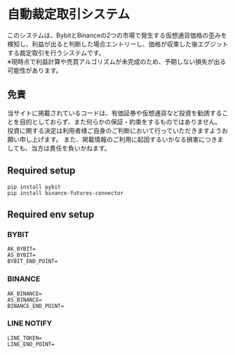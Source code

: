 # 自動裁定取引システム
このシステムは、BybitとBinanceの2つの市場で発生する仮想通貨価格の歪みを検知し、利益が出ると判断した場合エントリーし、価格が収束した後エグジットする裁定取引を行うシステムです。<br>
※現時点で利益計算や売買アルゴリズムが未完成のため、予期しない損失が出る可能性があります。

## 免責
当サイトに掲載されているコードは、有価証券や仮想通貨など投資を勧誘することを目的としておらず、また何らかの保証・約束をするものではありません。
投資に関する決定は利用者様ご自身のご判断において行っていただきますようお願い申し上げます。
また、掲載情報のご利用に起因するいかなる損害につきましても、当方は責任を負いかねます。


## Required setup 
```
pip install pybit
pip install binance-futures-connector
```

## Required env setup
### BYBIT
```
AK_BYBIT=
AS_BYBIT=
BYBIT_END_POINT=
```
### BINANCE
```
AK_BINANCE=
AS_BINANCE=
BINANCE_END_POINT=
```
### LINE NOTIFY
```
LINE_TOKEN=
LINE_END_POINT=
```
